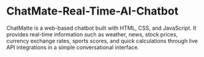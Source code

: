 # ChatMate-Real-Time-AI-Chatbot
ChatMatte is a web-based chatbot built with HTML, CSS, and JavaScript. It provides real-time information such as weather, news, stock prices, currency exchange rates, sports scores, and quick calculations through live API integrations in a simple conversational interface.
